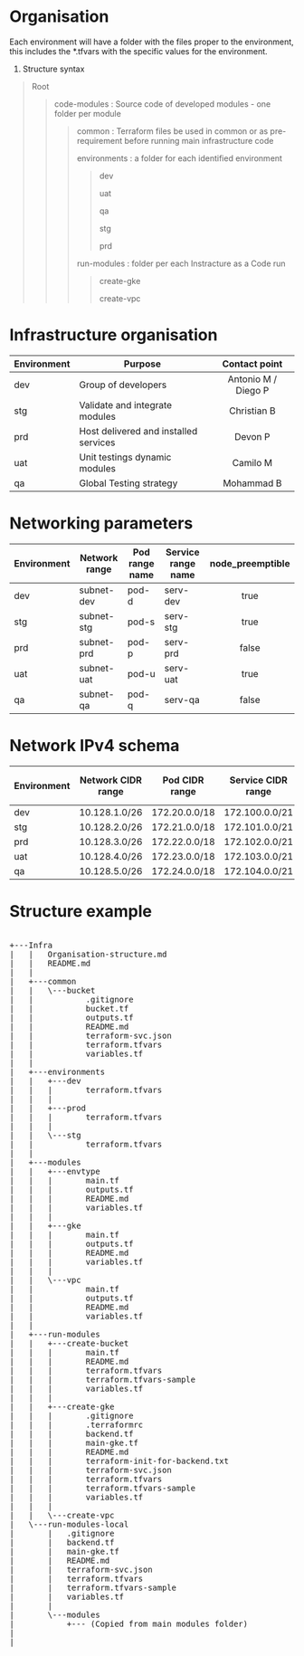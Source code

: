 
# Organisation

Each environment will have a folder with the files proper to the environment, this includes the *.tfvars with the specific values for the environment.


1. Structure syntax

>Root
>>code-modules : Source code of developed modules - one folder per module
>>>common : Terraform files be used in common or as pre-requirement before running main infrastructure code 
>>>
>>>environments : a folder for each identified environment
>>>>dev
>>>>
>>>>uat
>>>>
>>>>qa
>>>>
>>>>stg
>>>>
>>>>prd
>>>>
>>>run-modules : folder per each Instracture as a Code run
>>>>create-gke
>>>>
>>>>create-vpc

# Infrastructure organisation

| Environment | Purpose | Contact point |
|------|-----------------|:--------:|
| dev | Group of developers | Antonio M / Diego P |
| stg | Validate and integrate modules | Christian B |
| prd | Host delivered and installed services | Devon P |
| uat | Unit testings dynamic modules | Camilo M |
| qa  | Global Testing strategy | Mohammad B |


# Networking parameters

| Environment | Network range | Pod range name | Service range name | node_preemptible |
|------|-------------|------|---------|:--------:|
| dev | subnet-dev | pod-d | serv-dev | true |
| stg | subnet-stg | pod-s | serv-stg | true |
| prd | subnet-prd | pod-p | serv-prd | false |
| uat | subnet-uat | pod-u | serv-uat | true |
| qa  | subnet-qa | pod-q | serv-qa | false |

# Network IPv4 schema

| Environment | Network CIDR range | Pod CIDR range | Service CIDR range | Master CIDR (Kubectl API) range |
|------|-------------|------|---------|:--------:|
| dev | 10.128.1.0/26 | 172.20.0.0/18 | 172.100.0.0/21 | 172.16.0.0/28 |
| stg | 10.128.2.0/26 | 172.21.0.0/18 | 172.101.0.0/21 | 172.16.0.16/28 |
| prd | 10.128.3.0/26 | 172.22.0.0/18 | 172.102.0.0/21 | 172.16.0.32/28 |
| uat | 10.128.4.0/26 | 172.23.0.0/18 | 172.103.0.0/21 | 172.16.0.64/28 |
| qa  | 10.128.5.0/26 | 172.24.0.0/18 | 172.104.0.0/21 | 172.16.0.128/28 |

# Structure example

 <pre>
 
+---Infra
|   |   Organisation-structure.md
|   |   README.md
|   |
|   +---common
|   |   \---bucket
|   |           .gitignore
|   |           bucket.tf
|   |           outputs.tf
|   |           README.md
|   |           terraform-svc.json
|   |           terraform.tfvars
|   |           variables.tf
|   |
|   +---environments
|   |   +---dev
|   |   |       terraform.tfvars
|   |   |
|   |   +---prod
|   |   |       terraform.tfvars
|   |   |
|   |   \---stg
|   |           terraform.tfvars
|   |
|   +---modules
|   |   +---envtype
|   |   |       main.tf
|   |   |       outputs.tf
|   |   |       README.md
|   |   |       variables.tf
|   |   |
|   |   +---gke
|   |   |       main.tf
|   |   |       outputs.tf
|   |   |       README.md
|   |   |       variables.tf
|   |   |
|   |   \---vpc
|   |           main.tf
|   |           outputs.tf
|   |           README.md
|   |           variables.tf
|   |
|   +---run-modules
|   |   +---create-bucket
|   |   |       main.tf
|   |   |       README.md
|   |   |       terraform.tfvars
|   |   |       terraform.tfvars-sample
|   |   |       variables.tf
|   |   |
|   |   +---create-gke
|   |   |       .gitignore
|   |   |       .terraformrc
|   |   |       backend.tf
|   |   |       main-gke.tf
|   |   |       README.md
|   |   |       terraform-init-for-backend.txt
|   |   |       terraform-svc.json
|   |   |       terraform.tfvars
|   |   |       terraform.tfvars-sample
|   |   |       variables.tf
|   |   |
|   |   \---create-vpc
|   \---run-modules-local
|       |   .gitignore
|       |   backend.tf
|       |   main-gke.tf
|       |   README.md
|       |   terraform-svc.json
|       |   terraform.tfvars
|       |   terraform.tfvars-sample
|       |   variables.tf
|       |
|       \---modules
|           +--- (Copied from main modules folder) 
|                   
|

</pre> 
    
